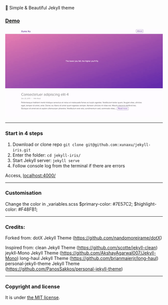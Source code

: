 :gem: Simple & Beautiful Jekyll theme

### [Demo]()

![Jeykll-Iris - free Jekyll theme](/homepage.gif)

---

### Start in 4 steps

1. Download or clone repo `git clone git@github.com:xunaxu/jekyll-iris.git`
2. Enter the folder: `cd jekyll-iris/`
3. Start Jekyll server: `jekyll serve`
4. Follow console log from the terminal if there are errors

Access, [localhost:4000/](http://localhost:4000/)

---

### Customisation

Change the color in _variables.scss 
$primary-color: #7E57C2;
$highlight-color: #F48FB1;

---
### Credits:

Forked from:
dotX Jekyll Theme (https://github.com/nandomoreirame/dotX)

Inspired from:
clean Jekyll Theme (https://github.com/scotte/jekyll-clean)
jeykll-Mono Jekyll Theme (https://github.com/AkshayAgarwal007/Jekyll-Mono)
long-haul Jekyll Theme (https://github.com/brianmaierjr/long-haul)
personal-jekyll-theme Jekyll Theme (https://github.com/PanosSakkos/personal-jekyll-theme)

___

### Copyright and license

It is under [the MIT license](/LICENSE).

